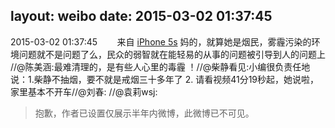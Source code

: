 layout: weibo
date: 2015-03-02 01:37:45
---
2015-03-02 01:37:45  &nbsp;&nbsp;&nbsp;&nbsp;&nbsp;&nbsp; 来自 <a href="sinaweibo://customweibosource" rel="nofollow">iPhone 5s</a>
妈的，就算她是烟民，雾霾污染的环境问题就不是问题了么，民众的弱智就在能轻易的从事的问题被引导到人的问题上 //@陈美涵:最难清理的，是有些人心里的毒霾 ！//@柴静看见:小编很负责任地说：1.柴静不抽烟，要不就是戒烟三十多年了 2. 请看视频41分19秒起，她说啦，家里基本不开车//@刘春: //@袁莉wsj:
>  抱歉，作者已设置仅展示半年内微博，此微博已不可见。 ​​​
